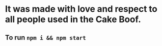 # It was made with love and respect to all people used in the Cake Boof.

## To run `npm i && npm start`
